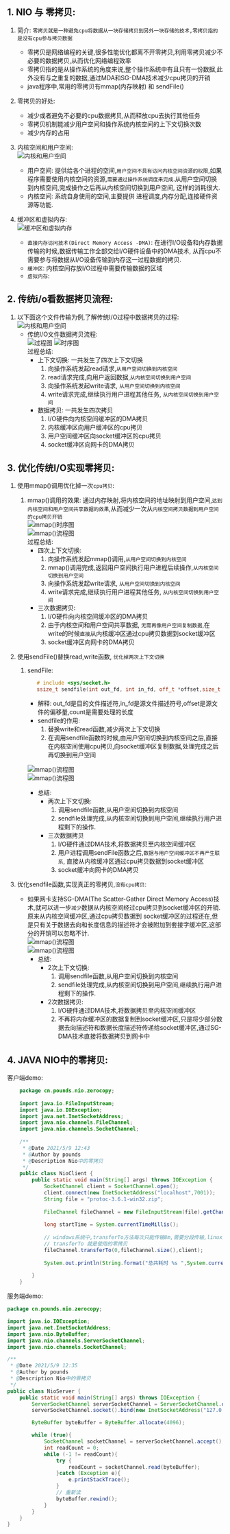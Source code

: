 ## 1. NIO 与 零拷贝:  
1. 简介: `零拷贝就是一种避免cpu将数据从一块存储拷贝到另外一块存储的技术,零拷贝指的是没有cpu参与拷贝数据`  
   - 零拷贝是网络编程的关键,很多性能优化都离不开零拷贝,利用零拷贝减少不必要的数据拷贝,从而优化网络编程效率  
   - 零拷贝指的是从操作系统的角度来说,整个操作系统中有且只有一份数据,此外没有与之重复的数据,通过MDA和SG-DMA技术减少cpu拷贝的开销
   - java程序中,常用的零拷贝有mmap(内存映射) 和 sendFile()
   
2. 零拷贝的好处:  
   - 减少或者避免不必要的cpu数据拷贝,从而释放cpu去执行其他任务  
   - 零拷贝机制能减少用户空间和操作系统内核空间的上下文切换次数
   - 减少内存的占用  
3. 内核空间和用户空间:  
   ![内核和用户空间](../../_media/chapter13_Netty/2_零拷贝/内核和用户空间.png)  
   - 用户空间: 提供给各个进程的空间,`用户空间不具有访问内核空间资源的权限`,如果程序需要使用内核空间的资源,`需要通过操作系统调度来完成`.从用户空间切换到内核空间,完成操作之后再从内核空间切换到用户空间,
   这样的消耗很大.
   - 内核空间: 系统自身使用的空间,主要提供 进程调度,内存分配,连接硬件资源等功能.  
4. 缓冲区和虚拟内存:  
   ![缓冲区和虚拟内存](../../_media/chapter13_Netty/2_零拷贝/缓冲区和虚拟内存.png)  
   - `直接内存访问技术(Direct Memory Access -DMA)`: 在进行I/O设备和内存数据传输的时候,数据传输工作全部交给I/O硬件设备中的DMA技术,
     从而cpu不需要参与将数据从I/O设备传输到内存这一过程数据的拷贝.  
   - `缓冲区`:  内核空间存放I/O过程中需要传输数据的区域  
   - `虚拟内存`:  
   

## 2. 传统i/o看数据拷贝流程:  
1. 以下面这个文件传输为例,了解传统I/O过程中数据拷贝的过程:  
   ![内核和用户空间](../../_media/chapter13_Netty/2_零拷贝/传统文件传输代码.png)  
   - 传统I/O文件数据拷贝流程:  
     ![过程图](../../_media/chapter13_Netty/2_零拷贝/传统文件传输过程图.png)
     ![时序图](../../_media/chapter13_Netty/2_零拷贝/传统文件传输拷贝流程时序图.png)  
     过程总结:
      - 上下文切换: 一共发生了四次上下文切换
         1. 向操作系统发起read请求,`从用户空间切换到内核空间`  
         2. read请求完成,向用户返回数据,`从内核空间切换到用户空间`  
         3. 向操作系统发起write请求, `从用户空间切换到内核空间`  
         4. write请求完成,继续执行用户进程其他任务, `从内核空间切换到用户空间`  
      - 数据拷贝:  一共发生四次拷贝
         1. I/O硬件向内核空间缓冲区的DMA拷贝
         2. 内核缓冲区向用户缓冲区的cpu拷贝  
         3. 用户空间缓冲区向socket缓冲区的cpu拷贝  
         4. socket缓冲区向网卡的DMA拷贝
   

## 3. 优化传统I/O实现零拷贝:  
1. 使用mmap()调用优化掉一次`cpu拷贝`:  
   1. mmap()调用的效果: 通过内存映射,将内核空间的地址映射到用户空间,`达到内核空间和用户空间共享数据的效果`,从而减少一次从`内核空间拷贝数据到用户空间的cpu拷贝开销`  
      ![mmap()时序图](../../_media/chapter13_Netty/2_零拷贝/mmap.png)  
      ![mmap()流程图](../../_media/chapter13_Netty/2_零拷贝/mmap流程图.png)  
      过程总结:  
      - 四次上下文切换:  
         1. 向操作系统发起mmap()调用,`从用户空间切换到内核空间`
         2. mmap()调用完成,返回用户空间执行用户进程后续操作,`从内核空间切换到用户空间`
         3. 向操作系统发起write请求, `从用户空间切换到内核空间`
         4. write请求完成,继续执行用户进程其他任务, `从内核空间切换到用户空间` 
      - 三次数据拷贝:  
         1. I/O硬件向内核空间缓冲区的DMA拷贝
         2. 由于内核空间和用户空间共享数据, `无需再像用户空间复制数据`,在write的时候`直接`从内核缓冲区通过cpu拷贝数据到socket缓冲区
         4. socket缓冲区向网卡的DMA拷贝
   
2. 使用sendFile()替换read,write函数, `优化掉两次上下文切换`  
   1. sendFile: 
      ```c++
         # include <sys/socket.h>
         ssize_t sendfile(int out_fd, int in_fd, off_t *offset,size_t count);
      ```
      - 解释: out_fd是目的文件描述符,in_fd是源文件描述符号,offset是源文件的偏移量,count是需要处理的长度
      - sendfile的作用: 
         1. 替换write和read函数,减少两次上下文切换
         2. 在调用sendfile函数的时候,由用户空间切换到内核空间之后,直接在内核空间使用cpu拷贝,向socket缓冲区复制数据,处理完成之后再切换到用户空间  
      
      ![mmap()流程图](../../_media/chapter13_Netty/2_零拷贝/sendFile.png)   
      ![mmap()流程图](../../_media/chapter13_Netty/2_零拷贝/send.png)   
      - 总结:  
         - 两次上下文切换:  
            1. 调用sendfile函数,从用户空间切换到内核空间  
            2. sendfile处理完成,从内核空间切换到用户空间,继续执行用户进程剩下的操作.
         - 三次数据拷贝
            1. I/O硬件通过DMA技术,将数据拷贝至内核空间缓冲区  
            2. 用户进程调用sendFile函数之后,`数据与用户空间缓冲区不再产生联系`, 直接从内核缓冲区通过cpu拷贝数据到socket缓冲区
            3. socket缓冲向网卡的DMA拷贝  
    
3. 优化sendfile函数,实现真正的零拷贝,`没有cpu拷贝`:  
   - 如果网卡支持SG-DMA(The Scatter-Gather Direct Memory Access)技术,就可以进一步`减少`数据从内核空间经过cpu拷贝到socket缓冲区的开销.原来从内核空间缓冲区,通过cpu拷贝数据到
   socket缓冲区的过程还在,但是只有关于数据去向和长度信息的描述符才会被附加到套接字缓冲区,这部分的开销可以忽略不计.  
     ![mmap()流程图](../../_media/chapter13_Netty/2_零拷贝/真正的零拷贝.png)   
     ![mmap()流程图](../../_media/chapter13_Netty/2_零拷贝/真正的零拷贝过程图-55.png)   
     - 总结:  
        - 2次上下文切换:
            1. 调用sendfile函数,从用户空间切换到内核空间
            2. sendfile处理完成,从内核空间切换到用户空间,继续执行用户进程剩下的操作. 
        - 2次数据拷贝:  
            1. I/O硬件通过DMA技术,将数据拷贝至内核空间缓冲区  
            2. 不再将内存缓冲区的数据复制到socket缓冲区,只是将少部分数据去向描述符和数据长度描述符传递给socket缓冲区,通过SG-DMA技术直接将数据拷贝到网卡中  


## 4. JAVA NIO中的零拷贝:
客户端demo:  
```java
    package cn.pounds.nio.zerocopy;
    
    import java.io.FileInputStream;
    import java.io.IOException;
    import java.net.InetSocketAddress;
    import java.nio.channels.FileChannel;
    import java.nio.channels.SocketChannel;
    
    /**
     * @Date 2021/5/9 12:43
     * @Author by pounds
     * @Description Nio中的零拷贝
     */
    public class NioClient {
        public static void main(String[] args) throws IOException {
            SocketChannel client = SocketChannel.open();
            client.connect(new InetSocketAddress("localhost",7001));
            String file = "protoc-3.6.1-win32.zip";
    
            FileChannel fileChannel = new FileInputStream(file).getChannel();
    
            long startTime = System.currentTimeMillis();
    
            // windows系统中,transferTo方法每次只能传输8m,需要分段传输,linux系统则不需要,下面这个写法是linux的写法\
            // transferTo 就是使用的零拷贝
            fileChannel.transferTo(0,fileChannel.size(),client);
    
            System.out.println(String.format("总共耗时 %s ",System.currentTimeMillis() - startTime));
    
        }
    }
```  
服务端demo:  
```java
package cn.pounds.nio.zerocopy;

import java.io.IOException;
import java.net.InetSocketAddress;
import java.nio.ByteBuffer;
import java.nio.channels.ServerSocketChannel;
import java.nio.channels.SocketChannel;

/**
 * @Date 2021/5/9 12:35
 * @Author by pounds
 * @Description Nio中的零拷贝
 */
public class NioServer {
    public static void main(String[] args) throws IOException {
        ServerSocketChannel serverSocketChannel = ServerSocketChannel.open();
        serverSocketChannel.socket().bind(new InetSocketAddress("127.0.0.1",7001));

        ByteBuffer byteBuffer = ByteBuffer.allocate(4096);

        while (true){
            SocketChannel socketChannel = serverSocketChannel.accept();
            int readCount = 0;
            while (-1 != readCount){
                try {
                    readCount = socketChannel.read(byteBuffer);
                }catch (Exception e){
                    e.printStackTrace();
                }
                // 重新读
                byteBuffer.rewind();
            }
        }
    }
}
```